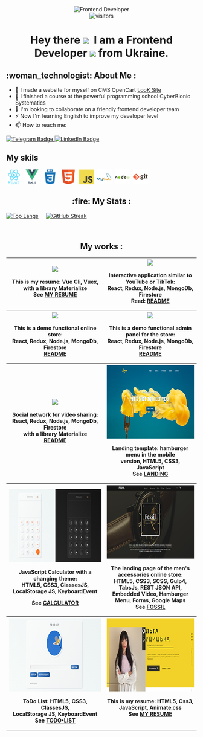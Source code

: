 <div id="badges" align="center">
<img src="https://media.giphy.com/media/11xBk5MoWjrYoE/giphy.gif" alt="Frontend Developer" width="200">
 <br>
  <img src="https://komarev.com/ghpvc/?username=olga-budickaja&style=flat-square&color=blue" alt="visitors"/>
</div>

<h1 align="center">  Hey there
  <img src="https://media.giphy.com/media/hvRJCLFzcasrR4ia7z/giphy.gif" width="30px"/>&nbsp;
  I am a Frontend Developer  <span><img src="https://media.giphy.com/media/WUlplcMpOCEmTGBtBW/giphy.gif" width="30"></span>  from Ukraine.</h1>
<h2>:woman_technologist: About Me :</h2>


- 🔭 I made a website for myself on CMS OpenCart <a href="https://iamtoko.com.ua/" target="_blank" rel="noopener noreferrer">LooK Site</a>
- 🌱 I finished a course at the powerful programming school CyberBionic Systematics
- 👯 I'm looking to collaborate on a friendly frontend developer team
- ⚡ Now I'm learning English to improve my developer level
- 📫 How to reach me:  <span><a href="tg://resolve?domain=@olga27056">
 <a href="https://telegram.me/olga27056">
    <img src="https://img.shields.io/badge/Telegram-blue?style=for-the-badge&logo=telegram&logoColor=white" alt="Telegram Badge"/>
  </a>
    <a href="https://www.linkedin.com/in/olga-budickaja-a11871246/">
    <img src="https://img.shields.io/badge/LinkedIn-blue?style=for-the-badge&logo=linkedin&logoColor=white" alt="LinkedIn Badge"/>
  </a>
  </span><br>
    <div>
    <h2>My skils</h2>
  <img src="https://github.com/devicons/devicon/blob/master/icons/react/react-original-wordmark.svg" title="React" alt="React" width="40" height="40"/>&nbsp;
  <img src="https://github.com/devicons/devicon/blob/master/icons/vuejs/vuejs-original-wordmark.svg" title="Vue" alt="Vue" width="40" height="40"/>&nbsp;
  <img src="https://github.com/devicons/devicon/blob/master/icons/css3/css3-plain-wordmark.svg"  title="CSS3" alt="CSS" width="40" height="40"/>&nbsp;
  <img src="https://github.com/devicons/devicon/blob/master/icons/html5/html5-original.svg" title="HTML5" alt="HTML" width="40" height="40"/>&nbsp;
  <img src="https://github.com/devicons/devicon/blob/master/icons/javascript/javascript-original.svg" title="JavaScript" alt="JavaScript" width="40" height="40"/>&nbsp;
  <img src="https://github.com/devicons/devicon/blob/master/icons/mysql/mysql-original-wordmark.svg" title="MySQL"  alt="MySQL" width="40" height="40"/>&nbsp;
  <img src="https://github.com/devicons/devicon/blob/master/icons/nodejs/nodejs-original-wordmark.svg" title="NodeJS" alt="NodeJS" width="40" height="40"/>&nbsp;
  <img src="https://github.com/devicons/devicon/blob/master/icons/git/git-original-wordmark.svg" title="Git" **alt="Git" width="40" height="40"/>
  </div>
     <h2 align="center">:fire: My Stats :</h2>
     
[![Top Langs](https://github-readme-stats.vercel.app/api/top-langs/?username=olga-budickaja&langs_count=8&hide=PHP)](https://github.com/anuraghazra/github-readme-stats)&nbsp;&nbsp;&nbsp;&nbsp;
[![GitHub Streak](https://streak-stats.demolab.com/?user=olga-budickaja&date_format=Mj[,Y])](https://git.io/streak-stats)
</div>



<br>
<h2 align="center">My works :</h2>  
  <table align="center">
      <tr>
               <th>
            <a href="https://olga-budickaja.github.io/resume-vue/">
                <img src="https://firebasestorage.googleapis.com/v0/b/shop-54f76.appspot.com/o/budytska_olga_frontend_developer.png?alt=media&token=38498ab4-9073-4729-a2ea-7df9a1257209" width="" height="194"/>
            </a>
            <p>This is my resume: Vue Cli, Vuex,<br> with a library Materialize <br/> See 
             <a href="https://github.com/olga-budickaja/resume-vue">MY RESUME</a>
                </p>
        </th>
        <th>
            <a href="https://boa-airtube.herokuapp.com/">
                <img src="https://firebasestorage.googleapis.com/v0/b/pattern-github.appspot.com/o/12.png?alt=media&token=6632c903-611c-4893-b91a-9bbbcdd6e1ec" width="" height="194"/>
            </a>
            <p>Interactive application similar to YouTube or TikTok:<br> React, Redux, Node.js, MongoDb, Firestore<br/>Read: 
             <a href="https://github.com/olga-budickaja/airtube">README</a>
         </p>
        </th>
    </tr>
     <tr>
        <th>
            <a href="https://boa-store.herokuapp.com/">
                <img src="https://firebasestorage.googleapis.com/v0/b/shop-54f76.appspot.com/o/my-store.png?alt=media&token=437b035a-1ba3-4985-89a1-41246d8cd994" width="" height="194"/>
            </a>
            <p>This is a demo functional online store:<br> React, Redux, Node.js, MongoDb, Firestore <br/>
             <a href="https://github.com/olga-budickaja/my-store-admin">README</a>
         </p>
        </th>
        <th>
            <a href="https://hilarious-crostata-06fe3b.netlify.app/">
                <img src="https://firebasestorage.googleapis.com/v0/b/shop-54f76.appspot.com/o/my-store-admin.png?alt=media&token=b9e3b4ee-a8ee-4ef3-9eaa-718e6af0e0ec" width="" height="194"/>
            </a>
            <p>This is a demo functional admin panel for the store:<br> React, Redux, Node.js, MongoDb, Firestore <br/>
             <a href="https://github.com/olga-budickaja/my-store-admin">README</a>
         </p>
        </th>
    </tr>
    <tr>
        <th>
            <a href="https://boa-airtube.herokuapp.com/">
                <img src="https://firebasestorage.googleapis.com/v0/b/pattern-github.appspot.com/o/2.png?alt=media&token=69736367-ad7e-4dc7-a86d-03061282fe9c" width="" height="194"/>
            </a>
            <p>Social network for video sharing: <br> React, Redux, Node.js, MongoDb, Firestore<br> with a library Materialize <br/>
             <a href="https://github.com/olga-budickaja/airtube">README</a>
         </p>
        </th>
        <th>
            <a href="https://olga-budickaja.github.io/photo-studio/">
                <img src="https://raw.githubusercontent.com/olga-budickaja/posters/master/poster-2.jpg" width="" height="194"/>
            </a>
            <p>Landing template: hamburger menu in the mobile<br> version, HTML5, CSS3, JavaScript <br/> See 
             <a href="https://olga-budickaja.github.io/photo-studio/">LANDING</a></p>
        </th>
    </tr>
    <tr>
        <th>
            <a href="https://olga-budickaja.github.io/calculator/">
                <img src="https://raw.githubusercontent.com/olga-budickaja/posters/master/poster-1.jpg" width="" height="194"/>
            </a>
            <p>JavaScript Calculator with a changing theme:<br> HTML5, CSS3, ClassesJS, LocalStorage JS, KeyboardEvent</p> See 
             <a href="https://olga-budickaja.github.io/calculator/">CALCULATOR</a></p>
        </th>
        <th> 
            <a href="https://olga-budickaja.github.io/fossil/dist/">
                <img src="https://raw.githubusercontent.com/olga-budickaja/posters/master/poster-6.jpg" width="" height="194"/>
            </a>
            <p>The landing page of the men's accessories online store:<br> HTML5, CSS3, SCSS, Gulp4, TabsJs, REST JSON API,<br> Embedded Video, Hamburger Menu, Forms, Google Maps <br/> See 
             <a href="https://olga-budickaja.github.io/fossil/dist/">FOSSIL</a></p>
        </th>
    </tr>
    <tr>
        <th>
            <a href="https://olga-budickaja.github.io/todolist/">
                <img src="https://raw.githubusercontent.com/olga-budickaja/posters/master/poster-3.jpg" width="" height="194"/>
            </a>
            <p>ToDo List: HTML5, CSS3, ClassesJS,<br> LocalStorage JS, KeyboardEvent<br/> See 
             <a href="https://olga-budickaja.github.io/todolist/">TODO•LIST</a></p>
        </th>
        <th> 
            <a href="https://olga-budickaja.github.io/resume/">
                <img src="https://raw.githubusercontent.com/olga-budickaja/posters/master/poster-4.jpg" width="" height="194"/>
            </a>
            <p>This is my resume: HTML5, Css3,<br> JavaScript, Animate.css<br/> See 
             <a href="https://olga-budickaja.github.io/resume/">MY RESUME</a></p><br>
        </th>
    </tr>    
</table>







